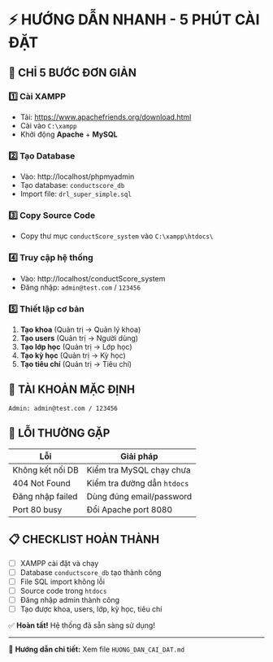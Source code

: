 # ⚡ HƯỚNG DẪN NHANH - 5 PHÚT CÀI ĐẶT

## 🎯 CHỈ 5 BƯỚC ĐƠN GIẢN

### 1️⃣ Cài XAMPP
- Tải: https://www.apachefriends.org/download.html
- Cài vào `C:\xampp`
- Khởi động **Apache** + **MySQL**

### 2️⃣ Tạo Database  
- Vào: http://localhost/phpmyadmin
- Tạo database: `conductscore_db`
- Import file: `drl_super_simple.sql`

### 3️⃣ Copy Source Code
- Copy thư mục `conductScore_system` vào `C:\xampp\htdocs\`

### 4️⃣ Truy cập hệ thống
- Vào: http://localhost/conductScore_system
- Đăng nhập: `admin@test.com` / `123456`

### 5️⃣ Thiết lập cơ bản
1. **Tạo khoa** (Quản trị → Quản lý khoa)
2. **Tạo users** (Quản trị → Người dùng)  
3. **Tạo lớp học** (Quản trị → Lớp học)
4. **Tạo kỳ học** (Quản trị → Kỳ học)
5. **Tạo tiêu chí** (Quản trị → Tiêu chí)

## 🔑 TÀI KHOẢN MẶC ĐỊNH

```
Admin: admin@test.com / 123456
```

## 🚨 LỖI THƯỜNG GẶP

| Lỗi | Giải pháp |
|-----|-----------|
| Không kết nối DB | Kiểm tra MySQL chạy chưa |
| 404 Not Found | Kiểm tra đường dẫn `htdocs` |
| Đăng nhập failed | Dùng đúng email/password |
| Port 80 busy | Đổi Apache port 8080 |

## 📋 CHECKLIST HOÀN THÀNH

- [ ] XAMPP cài đặt và chạy
- [ ] Database `conductscore_db` tạo thành công  
- [ ] File SQL import không lỗi
- [ ] Source code trong `htdocs`
- [ ] Đăng nhập admin thành công
- [ ] Tạo được khoa, users, lớp, kỳ học, tiêu chí

✅ **Hoàn tất!** Hệ thống đã sẵn sàng sử dụng!

---
📖 **Hướng dẫn chi tiết:** Xem file `HUONG_DAN_CAI_DAT.md`
